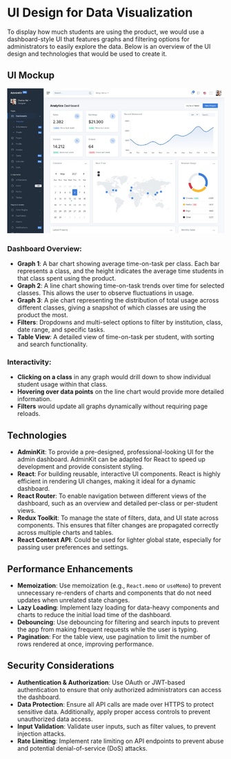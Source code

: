 # UI Design for Data Visualization

To display how much students are using the product, we would use a dashboard-style UI that features graphs and filtering options for administrators to easily explore the data. Below is an overview of the UI design and technologies that would be used to create it.

## UI Mockup

![Admin Panel Wireframe](admin.jpg)

### Dashboard Overview:

- **Graph 1**: A bar chart showing average time-on-task per class. Each bar represents a class, and the height indicates the average time students in that class spent using the product.
- **Graph 2**: A line chart showing time-on-task trends over time for selected classes. This allows the user to observe fluctuations in usage.
- **Graph 3**: A pie chart representing the distribution of total usage across different classes, giving a snapshot of which classes are using the product the most.
- **Filters**: Dropdowns and multi-select options to filter by institution, class, date range, and specific tasks.
- **Table View**: A detailed view of time-on-task per student, with sorting and search functionality.

### Interactivity:

- **Clicking on a class** in any graph would drill down to show individual student usage within that class.
- **Hovering over data points** on the line chart would provide more detailed information.
- **Filters** would update all graphs dynamically without requiring page reloads.

## Technologies

- **AdminKit**: To provide a pre-designed, professional-looking UI for the admin dashboard. AdminKit can be adapted for React to speed up development and provide consistent styling.
- **React**: For building reusable, interactive UI components. React is highly efficient in rendering UI changes, making it ideal for a dynamic dashboard.
- **React Router**: To enable navigation between different views of the dashboard, such as an overview and detailed per-class or per-student views.
- **Redux Toolkit**: To manage the state of filters, data, and UI state across components. This ensures that filter changes are propagated correctly across multiple charts and tables.
- **React Context API**: Could be used for lighter global state, especially for passing user preferences and settings.

## Performance Enhancements

- **Memoization**: Use memoization (e.g., `React.memo` or `useMemo`) to prevent unnecessary re-renders of charts and components that do not need updates when unrelated state changes.
- **Lazy Loading**: Implement lazy loading for data-heavy components and charts to reduce the initial load time of the dashboard.
- **Debouncing**: Use debouncing for filtering and search inputs to prevent the app from making frequent requests while the user is typing.
- **Pagination**: For the table view, use pagination to limit the number of rows rendered at once, improving performance.

## Security Considerations

- **Authentication & Authorization**: Use OAuth or JWT-based authentication to ensure that only authorized administrators can access the dashboard.
- **Data Protection**: Ensure all API calls are made over HTTPS to protect sensitive data. Additionally, apply proper access controls to prevent unauthorized data access.
- **Input Validation**: Validate user inputs, such as filter values, to prevent injection attacks.
- **Rate Limiting**: Implement rate limiting on API endpoints to prevent abuse and potential denial-of-service (DoS) attacks.
